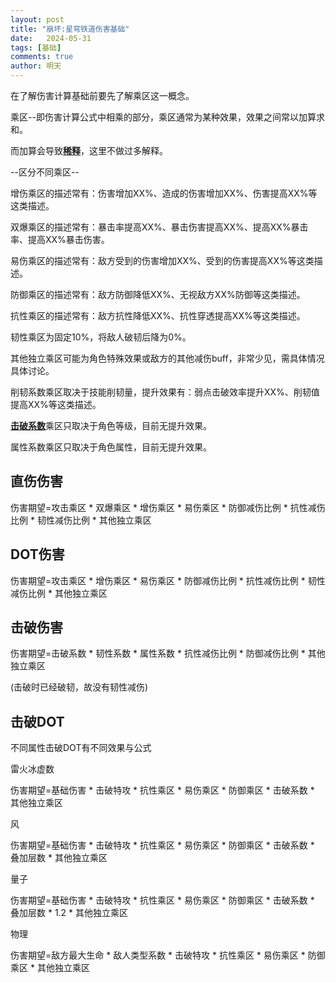 ```yaml
---
layout: post
title: "崩坏:星穹铁道伤害基础"
date:   2024-05-31
tags: [基础]
comments: true
author: 明天
---
```

在了解伤害计算基础前要先了解乘区这一概念。

乘区--即伤害计算公式中相乘的部分，乘区通常为某种效果，效果之间常以加算求和。

而加算会导致[**稀释**](http://mingtian.xyz/xishi/)，这里不做过多解释。

--区分不同乘区--

增伤乘区的描述常有：伤害增加XX%、造成的伤害增加XX%、伤害提高XX%等这类描述。

双爆乘区的描述常有：暴击率提高XX%、暴击伤害提高XX%、提高XX%暴击率、提高XX%暴击伤害。

易伤乘区的描述常有：敌方受到的伤害增加XX%、受到的伤害提高XX%等这类描述。

防御乘区的描述常有：敌方防御降低XX%、无视敌方XX%防御等这类描述。

抗性乘区的描述常有：敌方抗性降低XX%、抗性穿透提高XX%等这类描述。

韧性乘区为固定10%，将敌人破韧后降为0%。

其他独立乘区可能为角色特殊效果或敌方的其他减伤buff，非常少见，需具体情况具体讨论。

削韧系数乘区取决于技能削韧量，提升效果有：弱点击破效率提升XX%、削韧值提高XX%等这类描述。

[**击破系数**](http://mingtian.xyz/jipojichushanghai/)乘区只取决于角色等级，目前无提升效果。

属性系数乘区只取决于角色属性，目前无提升效果。

## 直伤伤害

伤害期望=攻击乘区 * 双爆乘区 * 增伤乘区 * 易伤乘区 * 防御减伤比例 * 抗性减伤比例 * 韧性减伤比例 * 其他独立乘区

## DOT伤害

伤害期望=攻击乘区 * 增伤乘区 * 易伤乘区 * 防御减伤比例 * 抗性减伤比例 * 韧性减伤比例 * 其他独立乘区

## 击破伤害

伤害期望=击破系数 * 韧性系数 * 属性系数 * 抗性减伤比例 * 防御减伤比例 * 其他独立乘区

(击破时已经破韧，故没有韧性减伤)

## 击破DOT

不同属性击破DOT有不同效果与公式

雷火冰虚数

伤害期望=基础伤害 * 击破特攻 * 抗性乘区 * 易伤乘区 * 防御乘区 * 击破系数 * 其他独立乘区

风

伤害期望=基础伤害 * 击破特攻 * 抗性乘区 * 易伤乘区 * 防御乘区 * 击破系数 * 叠加层数 * 其他独立乘区

量子

伤害期望=基础伤害 * 击破特攻 * 抗性乘区 * 易伤乘区 * 防御乘区 * 击破系数 * 叠加层数 * 1.2 * 其他独立乘区

物理

伤害期望=敌方最大生命 * 敌人类型系数 * 击破特攻 * 抗性乘区 * 易伤乘区 * 防御乘区 * 其他独立乘区
<!-- more -->

